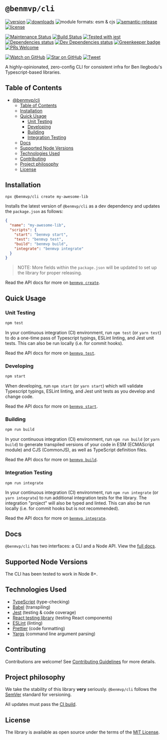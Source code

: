 # `@benmvp/cli`

[![version](https://img.shields.io/npm/v/@benmvp/cli.svg)](http://npm.im/@benmvp/cli)
[![downloads](https://img.shields.io/npm/dt/@benmvp/cli.svg)](https://www.npmjs.com/package/@benmvp/cli)
![module formats: esm & cjs](https://img.shields.io/badge/module%20formats-esm%2C%20cjs-green.svg)
[![semantic-release](https://img.shields.io/badge/%20%20%F0%9F%93%A6%F0%9F%9A%80-semantic--release-e10079.svg)](https://github.com/semantic-release/semantic-release)
[![license](https://img.shields.io/github/license/benmvp/benmvp-cli.svg)](LICENSE)

[![Maintenance Status](https://img.shields.io/badge/status-maintained-brightgreen.svg)](https://github.com/benmvp/benmvp-cli/pulse)
[![Build Status](https://github.com/benmvp/benmvp-cli/workflows/CI/badge.svg)](https://github.com/benmvp/benmvp-cli/actions)
[![Tested with jest](https://img.shields.io/badge/tested_with-jest-99424f.svg)](https://github.com/facebook/jest)
[![Dependencies status](https://img.shields.io/david/benmvp/benmvp-cli.svg)](https://david-dm.org/benmvp/benmvp-cli)
[![Dev Dependencies status](https://img.shields.io/david/dev/benmvp/benmvp-cli.svg)](https://david-dm.org/benmvp/benmvp-cli?type=dev)
[![Greenkeeper badge](https://badges.greenkeeper.io/benmvp/benmvp-cli.svg)](https://greenkeeper.io/)
[![PRs Welcome](https://img.shields.io/badge/PRs-welcome-brightgreen.svg)](http://makeapullrequest.com)

[![Watch on GitHub](https://img.shields.io/github/watchers/benmvp/benmvp-cli.svg?style=social)](https://github.com/benmvp/benmvp-cli/watchers)
[![Star on GitHub](https://img.shields.io/github/stars/benmvp/benmvp-cli.svg?style=social)](https://github.com/benmvp/benmvp-cli/stargazers)
[![Tweet](https://img.shields.io/twitter/url/https/github.com/benmvp/benmvp-cli.svg?style=social)](https://twitter.com/intent/tweet?text=Check%20out%20benmvp-cli%20by%20%40benmvp!%0A%0Ahttps%3A%2F%2Fgithub.com%2Fbenmvp%2Fbenmvp-cli)

A highly-opinionated, zero-config CLI for consistent infra for Ben Ilegbodu's Typescript-based libraries.

## Table of Contents

- [@benmvp/cli](#benmvpcli)
  - [Table of Contents](#table-of-contents)
  - [Installation](#installation)
  - [Quick Usage](#quick-usage)
    - [Unit Testing](#unit-testing)
    - [Developing](#developing)
    - [Building](#building)
    - [Integration Testing](#integration-testing)
  - [Docs](#docs)
  - [Supported Node Versions](#supported-node-versions)
  - [Technologies Used](#technologies-used)
  - [Contributing](#contributing)
  - [Project philosophy](#project-philosophy)
  - [License](#license)

## Installation

```sh
npx @benmvp/cli create my-awesome-lib
```

Installs the latest version of `@benmvp/cli` as a dev dependency and updates the `package.json` as follows:

```json
{
  "name": "my-awesome-lib",
  "scripts": {
    "start": "benmvp start",
    "test": "benmvp test",
    "build": "benmvp build",
    "integrate": "benmvp integrate"
  }
}
```

> NOTE: More fields within the `package.json` will be updated to set up the library for proper releasing.

Read the API docs for more on [`benmvp create`](docs/cli/create.md).

## Quick Usage

### Unit Testing

```sh
npm test
```

In your continuous integration (CI) environment, run `npm test` (or `yarn test`) to do a one-time pass of Typescript typings, ESLint linting, and Jest unit tests. This can also be run locally (i.e. for commit hooks).

Read the API docs for more on [`benmvp test`](docs/cli/test.md).

### Developing

```sh
npm start
```

When developing, run `npm start` (or `yarn start`) which will validate Typescript typings, ESLint linting, and Jest unit tests as you develop and change code.

Read the API docs for more on [`benmvp start`](docs/cli/start.md).

### Building

```sh
npm run build
```

In your continuous integration (CI) environment, run `npm run build` (or `yarn build`) to generate transpiled versions of your code in ESM (ECMAScript module) and CJS (CommonJS), as well as TypeScript definition files.

Read the API docs for more on [`benmvp build`](docs/cli/build.md).

### Integration Testing

```sh
npm run integrate
```

In your continuous integration (CI) environment, run `npm run integrate` (or `yarn integrate`) to run additional integration tests for the library. The integration "project" will also be typed and linted. This can also be run locally (i.e. for commit hooks but is not recommended).

Read the API docs for more on [`benmvp integrate`](docs/cli/integrate.md).

## Docs

`@benmvp/cli` has two interfaces: a CLI and a Node API. View the [full docs](docs/).

## Supported Node Versions

The CLI has been tested to work in Node 8+.

## Technologies Used

- [TypeScript](https://www.typescriptlang.org/) (type-checking)
- [Babel](https://babeljs.io/) (transpiling)
- [Jest](https://jestjs.io/en) (testing & code coverage)
- [React testing library](https://testing-library.com/docs/react-testing-library/intro) (testing React components)
- [ESLint](http://eslint.org/) (linting)
- [Prettier](https://prettier.io/) (code formatting)
- [Yargs](https://github.com/yargs/yargs) (command line argument parsing)

## Contributing

Contributions are welcome! See [Contributing Guidelines](CONTRIBUTING.md) for more details.

## Project philosophy

We take the stability of this library **very** seriously. `@benmvp/cli` follows the [SemVer](http://semver.org/) standard for versioning.

All updates must pass the [CI build](https://github.com/benmvp/benmvp-cli/actions).

## License

The library is available as open source under the terms of the [MIT License](LICENSE).
